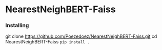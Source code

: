 # NearestNeighBERT-Faiss

### Installing 
git clone https://github.com/Poezedoez/NearestNeighBERT-Faiss.git
cd NearestNeighBERT-Faiss
```pip install .```
